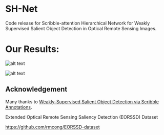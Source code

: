 # SH-Net
Code release for Scribble-attention Hierarchical Network for Weakly Supervised Salient Object Detection in Optical Remote Sensing Images.








# Our Results:
![alt text](./results.png)

![alt text](./E_F_measure.png)



## Acknowledgement

Many thanks to [Weakly-Supervised Salient Object Detection via Scribble Annotations](https://github.com/PRIS-CV/PMG-Progressive-Multi-Granularity-Training).

Extended Optical Remote Sensing Saliency Detection (EORSSD) Dataset

https://github.com/rmcong/EORSSD-dataset


